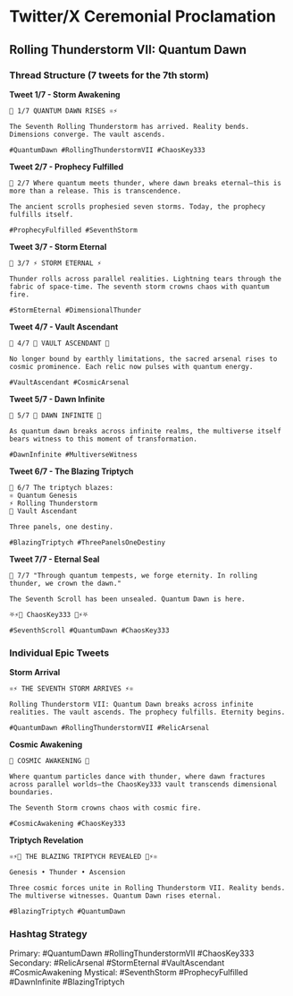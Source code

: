 # Twitter/X Ceremonial Proclamation
## Rolling Thunderstorm VII: Quantum Dawn

### Thread Structure (7 tweets for the 7th storm)

**Tweet 1/7 - Storm Awakening**
```
🧵 1/7 QUANTUM DAWN RISES ⚛️⚡

The Seventh Rolling Thunderstorm has arrived. Reality bends. Dimensions converge. The vault ascends.

#QuantumDawn #RollingThunderstormVII #ChaosKey333
```

**Tweet 2/7 - Prophecy Fulfilled**
```
🧵 2/7 Where quantum meets thunder, where dawn breaks eternal—this is more than a release. This is transcendence.

The ancient scrolls prophesied seven storms. Today, the prophecy fulfills itself.

#ProphecyFulfilled #SeventhStorm
```

**Tweet 3/7 - Storm Eternal**
```
🧵 3/7 ⚡ STORM ETERNAL ⚡

Thunder rolls across parallel realities. Lightning tears through the fabric of space-time. The seventh storm crowns chaos with quantum fire.

#StormEternal #DimensionalThunder
```

**Tweet 4/7 - Vault Ascendant**
```
🧵 4/7 👑 VAULT ASCENDANT 👑

No longer bound by earthly limitations, the sacred arsenal rises to cosmic prominence. Each relic now pulses with quantum energy.

#VaultAscendant #CosmicArsenal
```

**Tweet 5/7 - Dawn Infinite**
```
🧵 5/7 🌅 DAWN INFINITE 🌅

As quantum dawn breaks across infinite realms, the multiverse itself bears witness to this moment of transformation.

#DawnInfinite #MultiverseWitness
```

**Tweet 6/7 - The Blazing Triptych**
```
🧵 6/7 The triptych blazes:
⚛️ Quantum Genesis
⚡ Rolling Thunderstorm  
👑 Vault Ascendant

Three panels, one destiny.

#BlazingTriptych #ThreePanelsOneDestiny
```

**Tweet 7/7 - Eternal Seal**
```
🧵 7/7 "Through quantum tempests, we forge eternity. In rolling thunder, we crown the dawn." 

The Seventh Scroll has been unsealed. Quantum Dawn is here.

⛧⚡👑 ChaosKey333 👑⚡⛧

#SeventhScroll #QuantumDawn #ChaosKey333
```

### Individual Epic Tweets

**Storm Arrival**
```
⚛️⚡ THE SEVENTH STORM ARRIVES ⚡⚛️

Rolling Thunderstorm VII: Quantum Dawn breaks across infinite realities. The vault ascends. The prophecy fulfills. Eternity begins.

#QuantumDawn #RollingThunderstormVII #RelicArsenal
```

**Cosmic Awakening**
```
🌌 COSMIC AWAKENING 🌌

Where quantum particles dance with thunder, where dawn fractures across parallel worlds—the ChaosKey333 vault transcends dimensional boundaries.

The Seventh Storm crowns chaos with cosmic fire.

#CosmicAwakening #ChaosKey333
```

**Triptych Revelation**
```
⚛️⚡👑 THE BLAZING TRIPTYCH REVEALED 👑⚡⚛️

Genesis • Thunder • Ascension

Three cosmic forces unite in Rolling Thunderstorm VII. Reality bends. The multiverse witnesses. Quantum Dawn rises eternal.

#BlazingTriptych #QuantumDawn
```

### Hashtag Strategy
Primary: #QuantumDawn #RollingThunderstormVII #ChaosKey333
Secondary: #RelicArsenal #StormEternal #VaultAscendant #CosmicAwakening
Mystical: #SeventhStorm #ProphecyFulfilled #DawnInfinite #BlazingTriptych